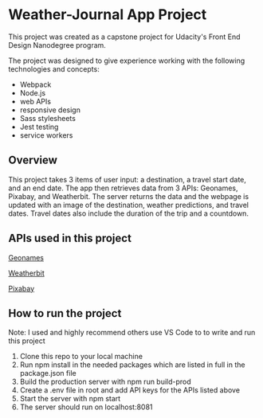 # Weather-Journal App Project

This project was created as a capstone project for Udacity's Front End Design Nanodegree program.

The project was designed to give experience working with the following technologies and concepts:

<ul>
<li>Webpack</li>
<li>Node.js</li>
<li>web APIs</li>
<li>responsive design</li>
<li>Sass stylesheets</li>
<li>Jest testing</li>
<li>service workers</li>
</ul>

## Overview
This project takes 3 items of user input: a destination, a travel start date, and an end date. The app then retrieves data from 3 APIs: Geonames, Pixabay, and Weatherbit. The server returns the data and the webpage is updated with an image of the destination, weather predictions, and travel dates. Travel dates also include the duration of the trip and a countdown.

## APIs used in this project
<a href="http://www.geonames.org/export/web-services.html">Geonames</a>

<a href="https://www.weatherbit.io/">Weatherbit</a>

<a href="https://pixabay.com/api/docs/">Pixabay</a>

## How to run the project

Note: I used and highly recommend others use VS Code to to write and run this project

<ol>
<li>Clone this repo to your local machine</li>
<li>Run npm install in the needed packages which are listed in full in the package.json file</li>
<li>Build the production server with npm run build-prod</li>
<li>Create a .env file in root and add API keys for the APIs listed above</li>
<li>Start the server with npm start</li>
<li>The server should run on localhost:8081</li>
</ol>
